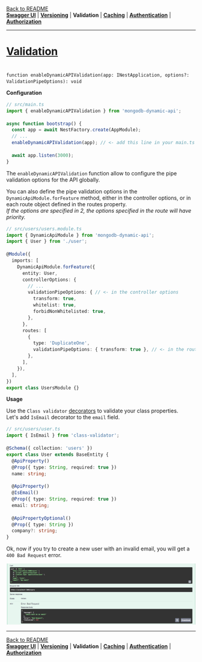 [Back to README](https://github.com/MikeDev75015/mongodb-dynamic-api/blob/develop/README.md)
<br>**[Swagger UI](https://github.com/MikeDev75015/mongodb-dynamic-api/blob/develop/README/swagger-ui.md)**
| **[Versioning](https://github.com/MikeDev75015/mongodb-dynamic-api/blob/develop/README/versioning.md)**
| **Validation**
| **[Caching](https://github.com/MikeDev75015/mongodb-dynamic-api/blob/develop/README/caching.md)**
| **[Authentication](https://github.com/MikeDev75015/mongodb-dynamic-api/blob/develop/README/authentication.md)**
| **[Authorization](https://github.com/MikeDev75015/mongodb-dynamic-api/blob/develop/README/authorization.md)**

___

# [Validation](https://docs.nestjs.com/techniques/validation#using-the-built-in-validationpipe)
<br>`function enableDynamicAPIValidation(app: INestApplication, options?: ValidationPipeOptions): void`

**Configuration**

```typescript
// src/main.ts
import { enableDynamicAPIValidation } from 'mongodb-dynamic-api';

async function bootstrap() {
  const app = await NestFactory.create(AppModule);
  // ...
  enableDynamicAPIValidation(app); // <- add this line in your main.ts file

  await app.listen(3000);
}
```
The `enableDynamicAPIValidation` function allow to configure the pipe validation options for the API globally.

You can also define the pipe validation options in the `DynamicApiModule.forFeature` method, either in the controller options,
or in each route object defined in the routes property.
<br>*If the options are specified in 2, the options specified in the route will have priority.*

```typescript
// src/users/users.module.ts
import { DynamicApiModule } from 'mongodb-dynamic-api';
import { User } from './user';

@Module({
  imports: [
    DynamicApiModule.forFeature({
      entity: User,
      controllerOptions: {
        // ...
        validationPipeOptions: { // <- in the controller options
          transform: true,
          whitelist: true,
          forbidNonWhitelisted: true,
        },
      },
      routes: [
        {
          type: 'DuplicateOne',
          validationPipeOptions: { transform: true }, // <- in the route options
        },
      ],
    }),
  ],
})
export class UsersModule {}
```

**Usage**

Use the `Class validator` <a href="https://github.com/typestack/class-validator?tab=readme-ov-file#validation-decorators" target="_blank">decorators</a> to validate your class properties.
<br>Let's add `IsEmail` decorator to the `email` field.

```typescript
// src/users/user.ts
import { IsEmail } from 'class-validator';

@Schema({ collection: 'users' })
export class User extends BaseEntity {
  @ApiProperty()
  @Prop({ type: String, required: true })
  name: string;

  @ApiProperty()
  @IsEmail()
  @Prop({ type: String, required: true })
  email: string;

  @ApiPropertyOptional()
  @Prop({ type: String })
  company?: string;
}
```

Ok, now if you try to create a new user with an invalid email, you will get a `400 Bad Request` error.

![User API Validation](https://github.com/MikeDev75015/mongodb-dynamic-api/blob/develop/README/images/dynamic-api-validation.Jpeg?raw=true "User API Validation")

___

[Back to README](https://github.com/MikeDev75015/mongodb-dynamic-api/blob/develop/README.md)
<br>**[Swagger UI](https://github.com/MikeDev75015/mongodb-dynamic-api/blob/develop/README/swagger-ui.md)**
| **[Versioning](https://github.com/MikeDev75015/mongodb-dynamic-api/blob/develop/README/versioning.md)**
| **Validation**
| **[Caching](https://github.com/MikeDev75015/mongodb-dynamic-api/blob/develop/README/caching.md)**
| **[Authentication](https://github.com/MikeDev75015/mongodb-dynamic-api/blob/develop/README/authentication.md)**
| **[Authorization](https://github.com/MikeDev75015/mongodb-dynamic-api/blob/develop/README/authorization.md)**


<br>
<br>
<br>